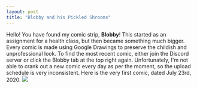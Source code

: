```yaml
---
layout: post
title: "Blobby and his Pickled Shrooms"
---
```

Hello! You have found my comic strip, **Blobby**! 
This started as an assignment for a health class, but then became something much bigger. 
Every comic is made using Google Drawings to preserve the childish and unprofessional look.
To find the most recent comic, either join the Discord server or click the Blobby tab at the top right again. 
Unfortunately, I'm not able to crank out a new comic every day as per the moment, so the upload schedule is very inconsistent. 
Here is the very first comic, dated July 23rd, 2020.
<img id="img" src="https://preview.redd.it/4o0u2cji64d51.png?width=960&format=png&auto=webp&s=ae1c7957fd8de4a8e316abbdde6c75d8b7e9435a"/>
